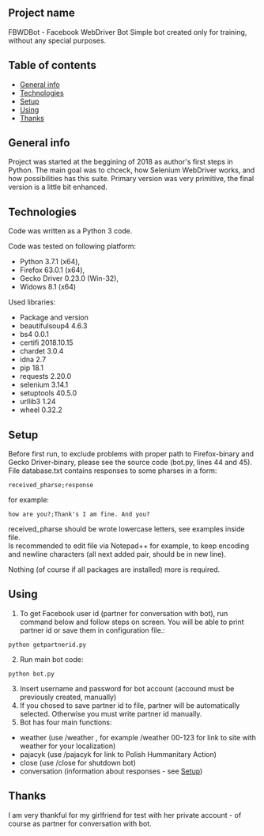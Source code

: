## Project name
FBWDBot - Facebook WebDriver Bot
Simple bot created only for training, without any special purposes.
## Table of contents
* [General info](#general-info)
* [Technologies](#technologies)
* [Setup](#setup)
* [Using](#using)
* [Thanks](#thanks)

## General info
Project was started at the beggining of 2018 as author's first steps in Python.
The main goal was to chceck, how Selenium WebDriver works, and how possibilities has this suite.
Primary version was very primitive, the final version is a little bit enhanced.

## Technologies
Code was written as a Python 3 code.

Code was tested on following platform:
* Python 3.7.1 (x64), 
* Firefox 63.0.1 (x64), 
* Gecko Driver 0.23.0 (Win-32),
* Widows 8.1 (x64)

Used libraries:
* Package and version
* beautifulsoup4 4.6.3
* bs4            0.0.1
* certifi        2018.10.15
* chardet        3.0.4
* idna           2.7
* pip            18.1
* requests       2.20.0
* selenium       3.14.1
* setuptools     40.5.0
* urllib3        1.24
* wheel          0.32.2

## Setup

Before first run, to exclude problems with proper path to Firefox-binary and Gecko Driver-binary, please see the source code (bot.py, lines 44 and 45).  
File database.txt contains responses to some pharses in a form:
```
received_pharse;response
```
for example:
```
how are you?;Thank's I am fine. And you?
```
received_pharse should be wrote lowercase letters, see examples inside file.  
Is recommended to edit file via Notepad++ for example, to keep encoding and newline characters (all next added pair, should be in new line).    

Nothing (of course if all packages are installed) more is required.

## Using

1. To get Facebook user id (partner for conversation with bot), run command below and follow steps on screen. You will be able to print partner id or save them in configuration file.:
```
python getpartnerid.py 
```
2. Run main bot code:
```
python bot.py
```
3. Insert username and password for bot account (accound must be previously created, manually)
4. If you chosed to save partner id to file, partner will be automatically selected. Otherwise you must write partner id manually.
5. Bot has four main functions:
* weather (use /weather <zip-code>, for example /weather 00-123 for link to site with weather for your localization)
* pajacyk (use /pajacyk for link to Polish Hummanitary Action)
* close (use /close for shutdown bot)
* conversation (information about responses - see [Setup](#setup))

## Thanks

I am very thankful for my girlfriend for test with her private account - of course as partner for conversation with bot.
